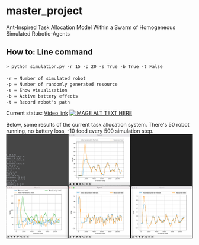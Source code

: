# master_project
Ant-Inspired Task Allocation Model Within a Swarm of Homogeneous Simulated Robotic-Agents

## How to: Line command
```
> python simulation.py -r 15 -p 20 -s True -b True -t False

-r = Number of simulated robot
-p = Number of randomly generated resource
-s = Show visualisation
-b = Active battery effects
-t = Record robot's path
```

Current status: [Video link](https://www.youtube.com/watch?v=HpS3zuJ1a9I)
[![IMAGE ALT TEXT HERE](https://img.youtube.com/vi/HpS3zuJ1a9I/0.jpg)](https://www.youtube.com/watch?v=HpS3zuJ1a9I)


Below, some results of the current task allocation system. There's 50 robot running, no battery loss, -10 food every 500 simulation step.
![IMAGE ALT TEXT HERE](https://github.com/alevani/master_project/blob/main/assets/stress-test-result.png)